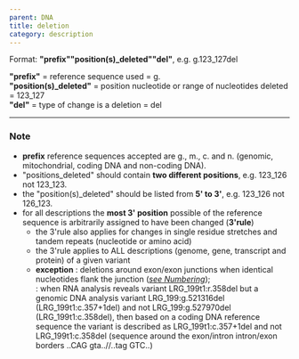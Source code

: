```yaml
---
parent: DNA
title: deletion
category: description
---
```


Format:  **"prefix""position(s)_deleted""del"**,  e.g. g.123\_127del

**"prefix"**  =  reference sequence used  =  g.<br>
**"position(s)\_deleted"**  =  position nucleotide or range of nucleotides deleted  =  123\_127<br>
**"del"**  =  type of change is a deletion =  del

---

### Note

*	**prefix** reference sequences accepted are g., m., c. and n. (genomic, mitochondrial, coding DNA and non-coding DNA).
*	"positions\_deleted" should contain **two different positions**, e.g. 123\_126 not 123\_123.
*	the "position(s)\_deleted" should be listed from **5' to 3'**, e.g. 123\_126 not 126\_123.
*	for all descriptions the **most 3' position** possible of the reference sequence is arbitrarily assigned to have been changed (**3'rule**)
	*	the 3'rule also applies for changes in single residue stretches and tandem repeats  (nucleotide or amino acid)
	*	the 3'rule applies to ALL descriptions (genome, gene, transcript and protein) of a given variant
	*	**exception**
	:	deletions around exon/exon junctions when identical nucleotides flank the junction ([_see Numbering_](/bg-material/numbering/#DNAc));  
		:	when RNA analysis reveals variant LRG\_199t1:r.358del but a genomic DNA analysis variant LRG\_199:g.521316del (LRG\_199t1:c.357+1del) and not LRG\_199:g.527970del (LRG\_199t1:c.358del), then based on a coding DNA reference sequence the variant is described as LRG\_199t1:c.357+1del and not LRG\_199t1:c.358del (sequence around the exon/intron intron/exon borders ..CAG gta..//..tag GTC..)
